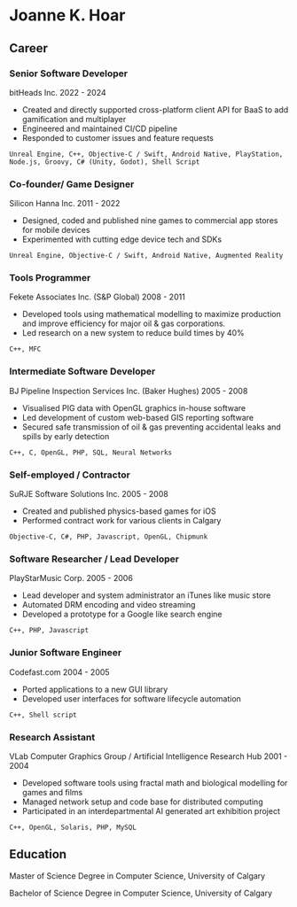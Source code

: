 # Joanne K. Hoar
## Career
### Senior Software Developer
bitHeads Inc.
2022 - 2024

* Created and directly supported cross-platform client API for BaaS to add gamification and multiplayer
* Engineered and maintained CI/CD pipeline
* Responded to customer issues and feature requests

```Unreal Engine, C++, Objective-C / Swift, Android Native, PlayStation, Node.js, Groovy, C# (Unity, Godot), Shell Script```
### Co-founder/ Game Designer
Silicon Hanna Inc.
2011 - 2022

* Designed, coded and published nine games to commercial app stores for mobile devices
* Experimented with cutting edge device tech and SDKs

```Unreal Engine, Objective-C / Swift, Android Native, Augmented Reality```
### Tools Programmer
Fekete Associates Inc. (S&P Global)
2008 - 2011

* Developed tools using mathematical modelling to maximize production and improve efficiency for major oil & gas corporations. 
* Led research on a new system to reduce build times by 40%

```C++, MFC```
### Intermediate Software Developer
BJ Pipeline Inspection Services Inc. (Baker Hughes)
2005 - 2008

* Visualised PIG data with OpenGL graphics in-house software
* Led development of custom web-based GIS reporting software 
* Secured safe transmission of oil & gas preventing accidental leaks and spills by early detection

```C++, C, OpenGL, PHP, SQL, Neural Networks```
### Self-employed / Contractor
SuRJE Software Solutions Inc.
2005 - 2008

* Created and published physics-based games for iOS
* Performed contract work for various clients in Calgary

```Objective-C, C#, PHP, Javascript, OpenGL, Chipmunk```
### Software Researcher / Lead Developer
PlayStarMusic Corp.
2005 - 2006

* Lead developer and system administrator an iTunes like music store 
* Automated DRM encoding and video streaming
* Developed a prototype for a Google like search engine 

```C++, PHP, Javascript``` 
### Junior Software Engineer
Codefast.com
2004 - 2005

* Ported applications to a new GUI library 
* Developed user interfaces for software lifecycle automation

```C++, Shell script```
### Research Assistant
VLab Computer Graphics Group / Artificial Intelligence Research Hub
2001 - 2004

* Developed software tools using fractal math and biological modelling for games and films
* Managed network setup and code base for distributed computing
* Participated in an interdepartmental AI generated art exhibition project

```C++, OpenGL, Solaris, PHP, MySQL```

## Education
Master of Science Degree in Computer Science, University of Calgary

Bachelor of Science Degree in Computer Science, University of Calgary